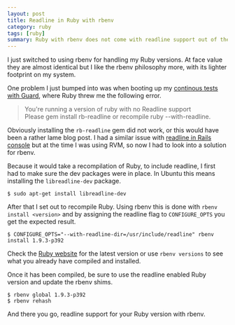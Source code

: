 ```yaml
---
layout: post
title: Readline in Ruby with rbenv
category: ruby
tags: [ruby]
summary: Ruby with rbenv does not come with readline support out of the box, so you will need to recompile your version for it to work. Here is how.
---
```

I just switched to using rbenv for handling my Ruby versions. At face value they are almost identical but I like the rbenv philosophy more, with its lighter footprint on my system.

One problem I just bumped into was when booting up my [continous tests with Guard](/development/automated-continuous-testing-with-guard/), where Ruby threw me the following error.

>You're running a version of ruby with no Readline support  
>Please gem install rb-readline or recompile ruby --with-readline.

Obviously installing the `rb-readline` gem did not work, or this would have been a rather lame blog post. I had a similar issue with [readline in Rails console](/ruby-on-rails/fixing-readline-for-the-ruby-on-rails-console/) but at the time I was using RVM, so now I had to look into a solution for rbenv.

Because it would take a recompilation of Ruby, to include readline, I first had to make sure the dev packages were in place. In Ubuntu this means installing the `libreadline-dev` package.

    $ sudo apt-get install libreadline-dev

After that I set out to recompile Ruby. Using rbenv this is done with `rbenv install <version>` and by assigning the readline flag to `CONFIGURE_OPTS` you get the expected result.

    $ CONFIGURE_OPTS="--with-readline-dir=/usr/include/readline" rbenv install 1.9.3-p392

Check the [Ruby website](http://www.ruby-lang.org/en/) for the latest version or use `rbenv versions` to see what you already have compiled and installed.

Once it has been compiled, be sure to use the readline enabled Ruby version and update the rbenv shims.

    $ rbenv global 1.9.3-p392
    $ rbenv rehash

And there you go, readline support for your Ruby version with rbenv.
